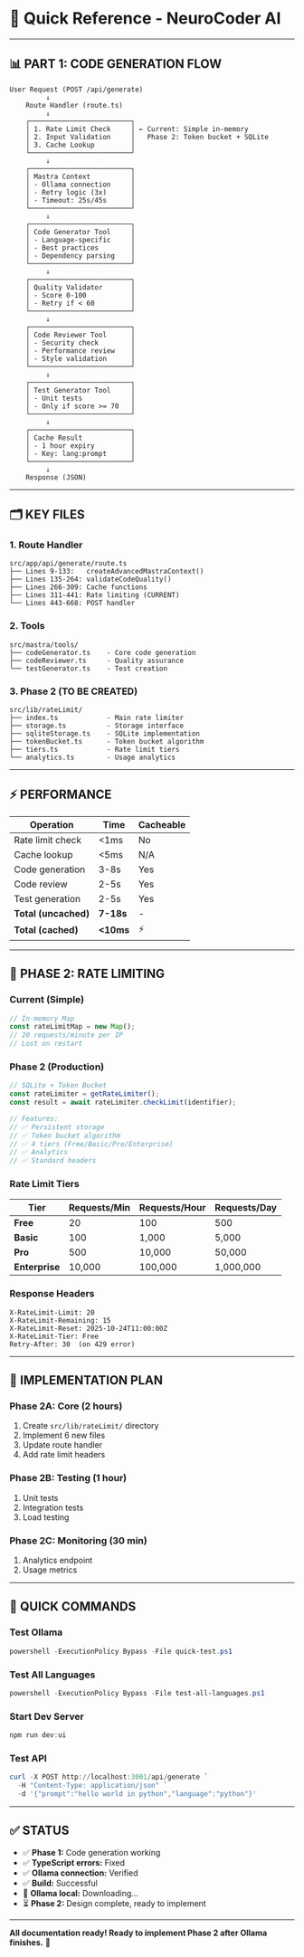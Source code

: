 # 🚀 Quick Reference - NeuroCoder AI

---

## 📊 PART 1: CODE GENERATION FLOW

```
User Request (POST /api/generate)
         ↓
    Route Handler (route.ts)
         ↓
    ┌─────────────────────────┐
    │ 1. Rate Limit Check     │ ← Current: Simple in-memory
    │ 2. Input Validation     │   Phase 2: Token bucket + SQLite
    │ 3. Cache Lookup         │
    └─────────────────────────┘
         ↓
    ┌─────────────────────────┐
    │ Mastra Context          │
    │ - Ollama connection     │
    │ - Retry logic (3x)      │
    │ - Timeout: 25s/45s      │
    └─────────────────────────┘
         ↓
    ┌─────────────────────────┐
    │ Code Generator Tool     │
    │ - Language-specific     │
    │ - Best practices        │
    │ - Dependency parsing    │
    └─────────────────────────┘
         ↓
    ┌─────────────────────────┐
    │ Quality Validator       │
    │ - Score 0-100           │
    │ - Retry if < 60         │
    └─────────────────────────┘
         ↓
    ┌─────────────────────────┐
    │ Code Reviewer Tool      │
    │ - Security check        │
    │ - Performance review    │
    │ - Style validation      │
    └─────────────────────────┘
         ↓
    ┌─────────────────────────┐
    │ Test Generator Tool     │
    │ - Unit tests            │
    │ - Only if score >= 70   │
    └─────────────────────────┘
         ↓
    ┌─────────────────────────┐
    │ Cache Result            │
    │ - 1 hour expiry         │
    │ - Key: lang:prompt      │
    └─────────────────────────┘
         ↓
    Response (JSON)
```

---

## 🗂️ KEY FILES

### **1. Route Handler**
```
src/app/api/generate/route.ts
├── Lines 9-133:   createAdvancedMastraContext()
├── Lines 135-264: validateCodeQuality()
├── Lines 266-309: Cache functions
├── Lines 311-441: Rate limiting (CURRENT)
└── Lines 443-668: POST handler
```

### **2. Tools**
```
src/mastra/tools/
├── codeGenerator.ts    - Core code generation
├── codeReviewer.ts     - Quality assurance
└── testGenerator.ts    - Test creation
```

### **3. Phase 2 (TO BE CREATED)**
```
src/lib/rateLimit/
├── index.ts            - Main rate limiter
├── storage.ts          - Storage interface
├── sqliteStorage.ts    - SQLite implementation
├── tokenBucket.ts      - Token bucket algorithm
├── tiers.ts            - Rate limit tiers
└── analytics.ts        - Usage analytics
```

---

## ⚡ PERFORMANCE

| Operation | Time | Cacheable |
|-----------|------|-----------|
| Rate limit check | <1ms | No |
| Cache lookup | <5ms | N/A |
| Code generation | 3-8s | Yes |
| Code review | 2-5s | Yes |
| Test generation | 2-5s | Yes |
| **Total (uncached)** | **7-18s** | - |
| **Total (cached)** | **<10ms** | ⚡ |

---

## 🚦 PHASE 2: RATE LIMITING

### **Current (Simple)**
```typescript
// In-memory Map
const rateLimitMap = new Map();
// 20 requests/minute per IP
// Lost on restart
```

### **Phase 2 (Production)**
```typescript
// SQLite + Token Bucket
const rateLimiter = getRateLimiter();
const result = await rateLimiter.checkLimit(identifier);

// Features:
// ✅ Persistent storage
// ✅ Token bucket algorithm
// ✅ 4 tiers (Free/Basic/Pro/Enterprise)
// ✅ Analytics
// ✅ Standard headers
```

### **Rate Limit Tiers**

| Tier | Requests/Min | Requests/Hour | Requests/Day |
|------|--------------|---------------|--------------|
| **Free** | 20 | 100 | 500 |
| **Basic** | 100 | 1,000 | 5,000 |
| **Pro** | 500 | 10,000 | 50,000 |
| **Enterprise** | 10,000 | 100,000 | 1,000,000 |

### **Response Headers**
```
X-RateLimit-Limit: 20
X-RateLimit-Remaining: 15
X-RateLimit-Reset: 2025-10-24T11:00:00Z
X-RateLimit-Tier: Free
Retry-After: 30  (on 429 error)
```

---

## 🎯 IMPLEMENTATION PLAN

### **Phase 2A: Core (2 hours)**
1. Create `src/lib/rateLimit/` directory
2. Implement 6 new files
3. Update route handler
4. Add rate limit headers

### **Phase 2B: Testing (1 hour)**
1. Unit tests
2. Integration tests
3. Load testing

### **Phase 2C: Monitoring (30 min)**
1. Analytics endpoint
2. Usage metrics

---

## 📝 QUICK COMMANDS

### **Test Ollama**
```powershell
powershell -ExecutionPolicy Bypass -File quick-test.ps1
```

### **Test All Languages**
```powershell
powershell -ExecutionPolicy Bypass -File test-all-languages.ps1
```

### **Start Dev Server**
```powershell
npm run dev:ui
```

### **Test API**
```powershell
curl -X POST http://localhost:3001/api/generate `
  -H "Content-Type: application/json" `
  -d '{"prompt":"hello world in python","language":"python"}'
```

---

## ✅ STATUS

- ✅ **Phase 1:** Code generation working
- ✅ **TypeScript errors:** Fixed
- ✅ **Ollama connection:** Verified
- ✅ **Build:** Successful
- 🔄 **Ollama local:** Downloading...
- ⏳ **Phase 2:** Design complete, ready to implement

---

**All documentation ready! Ready to implement Phase 2 after Ollama finishes.** 🚀

